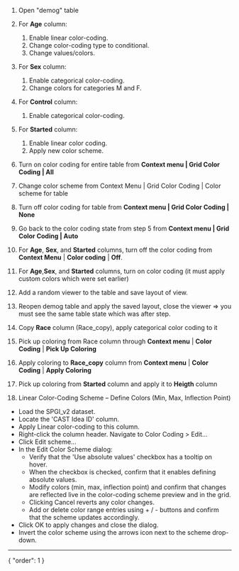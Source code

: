 1. Open "demog" table
2. For **Age** column:
    1. Enable linear color-coding.
    2. Change color-coding type to conditional.
    3. Change values/colors.
3. For **Sex** column:
    1. Enable categorical color-coding.
    2. Change colors for categories M and F.
4. For **Control** column:
    1. Enable categorical color-coding.
5. For **Started** column:
    1. Enable linear color coding.
    2. Apply new color scheme.
6. Turn on color coding for entire table from **Context menu | Grid Color Coding | All**
7. Change color scheme from Context Menu | Grid Color Coding | Color scheme for table
8. Turn off color coding for table from **Context menu | Grid Color Coding | None**
9. Go back to the color coding state from step 5 from **Context menu | Grid Color Coding | Auto**
10. For **Age**, **Sex**, and  **Started** columns, turn off the color coding from **Context Menu** | **Color coding** | **Off**.
12. For **Age**,**Sex**, and **Started** columns, turn on color coding (it must apply custom colors which were set earlier)
13. Add a random viewer to the table and save layout of view.
14. Reopen demog table and apply the saved layout, close the viewer => you must see the same table state which was after step.
15. Copy **Race** column (Race_copy), apply categorical color coding to it
16. Pick up coloring from Race column through **Context menu** | **Color** **Coding** | **Pick Up Coloring**
17. Apply coloring to **Race_copy** column from **Context menu** | **Color Coding** | **Apply Coloring**
18. Pick up coloring from **Started** column and apply it to **Heigth** column

19. Linear Color-Coding Scheme – Define Colors (Min, Max, Inflection Point)
- Load the SPGI_v2 dataset.
- Locate the 'CAST Idea ID' column.
- Apply Linear color-coding to this column.
- Right-click the column header. Navigate to Color Coding > Edit...
- Click Edit scheme...
- In the Edit Color Scheme dialog:
  - Verify that the 'Use absolute values' checkbox has a tooltip on hover.
  - When the checkbox is checked, confirm that it enables defining absolute values.
  - Modify colors (min, max, inflection point) and confirm that changes are reflected live in the color-coding scheme preview and in the grid.
  - Clicking Cancel reverts any color changes.
  - Add or delete color range entries using + / - buttons and confirm that the scheme updates accordingly.
- Click OK to apply changes and close the dialog.
- Invert the color scheme using the arrows icon next to the scheme drop-down.


---
{
  "order": 1
}